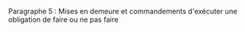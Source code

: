 Paragraphe 5 : Mises en demeure et commandements d'exécuter une obligation de faire ou ne pas faire
